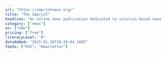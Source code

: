 ```yaml
---
url: "https://imprintnews.org/"
title: "The Imprint"
headline: "An online news publication dedicated to solution-based news coverage of child welfare and juvenile justice."
category: ["news"]
os: ["web"]
pricing: ["free"]
literacyLevel: "0"
dateAdded: "2025-01-28T18:20:04.108Z"
feeds: ["RSS", "Newsletter"]
---
```

